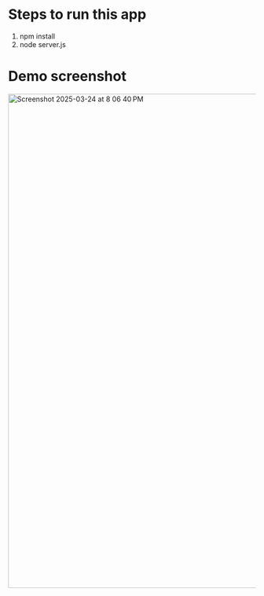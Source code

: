 # Steps to run this app
1. npm install
2. node server.js
# Demo screenshot
<img width="1007" alt="Screenshot 2025-03-24 at 8 06 40 PM" src="https://github.com/user-attachments/assets/72a6a93e-fad7-45aa-94e4-11402f8eea00" />
